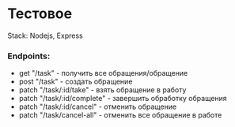 # Тестовое 

Stack:
Nodejs, Express

### Endpoints:

* get "/task" - получить все обращения/обращение
* post "/task" - создать обращение
* patch "/task/:id/take" - взять обращение в работу
* patch "/task/:id/complete" - завершить обработку обращения
* patch "/task/:id/cancel" - отменить обращение
* patch "/task/cancel-all" - отменить все обращение в работе

